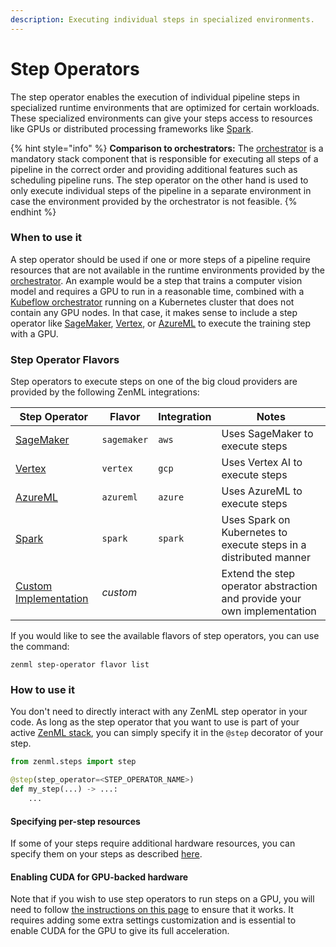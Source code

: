 ```yaml
---
description: Executing individual steps in specialized environments.
---
```


# Step Operators

The step operator enables the execution of individual pipeline steps in specialized runtime environments that are optimized for certain workloads. These specialized environments can give your steps access to resources like GPUs or distributed processing frameworks like [Spark](https://spark.apache.org/).

{% hint style="info" %}
**Comparison to orchestrators:** The [orchestrator](../orchestrators/orchestrators.md) is a mandatory stack component that is responsible for executing all steps of a pipeline in the correct order and providing additional features such as scheduling pipeline runs. The step operator on the other hand is used to only execute individual steps of the pipeline in a separate environment in case the environment provided by the orchestrator is not feasible.
{% endhint %}

### When to use it

A step operator should be used if one or more steps of a pipeline require resources that are not available in the runtime environments provided by the [orchestrator](../orchestrators/orchestrators.md). An example would be a step that trains a computer vision model and requires a GPU to run in a reasonable time, combined with a [Kubeflow orchestrator](../orchestrators/kubeflow.md) running on a Kubernetes cluster that does not contain any GPU nodes. In that case, it makes sense to include a step operator like [SageMaker](sagemaker.md), [Vertex](vertex.md), or [AzureML](azureml.md) to execute the training step with a GPU.

### Step Operator Flavors

Step operators to execute steps on one of the big cloud providers are provided by the following ZenML integrations:

| Step Operator                      | Flavor      | Integration | Notes                                                                    |
| ---------------------------------- | ----------- | ----------- | ------------------------------------------------------------------------ |
| [SageMaker](sagemaker.md)          | `sagemaker` | `aws`       | Uses SageMaker to execute steps                                          |
| [Vertex](vertex.md)                | `vertex`    | `gcp`       | Uses Vertex AI to execute steps                                          |
| [AzureML](azureml.md)              | `azureml`   | `azure`     | Uses AzureML to execute steps                                            |
| [Spark](spark-kubernetes.md)       | `spark`     | `spark`     | Uses Spark on Kubernetes to execute steps in a distributed manner        |
| [Custom Implementation](custom.md) | _custom_    |             | Extend the step operator abstraction and provide your own implementation |

If you would like to see the available flavors of step operators, you can use the command:

```shell
zenml step-operator flavor list
```

### How to use it

You don't need to directly interact with any ZenML step operator in your code. As long as the step operator that you want to use is part of your active [ZenML stack](../../../../old\_book/starter-guide/stacks/stacks.md), you can simply specify it in the `@step` decorator of your step.

```python
from zenml.steps import step

@step(step_operator=<STEP_OPERATOR_NAME>)
def my_step(...) -> ...:
    ...
```

#### Specifying per-step resources

If some of your steps require additional hardware resources, you can specify them on your steps as described [here](../../../../old\_book/advanced-guide/pipelines/step-resources.md).

#### Enabling CUDA for GPU-backed hardware

Note that if you wish to use step operators to run steps on a GPU, you will need to follow [the instructions on this page](../../../../old\_book/advanced-guide/pipelines/gpu-hardware.md) to ensure that it works. It requires adding some extra settings customization and is essential to enable CUDA for the GPU to give its full acceleration.
